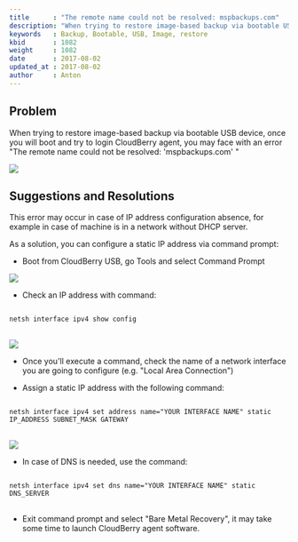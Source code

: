 ```yaml
---
title      : "The remote name could not be resolved: mspbackups.com"
description: "When trying to restore image-based backup via bootable USB device, you may face with an error The remote name could not be resolved: mspbackups.com "
keywords   : Backup, Bootable, USB, Image, restore
kbid       : 1082
weight     : 1082
date       : 2017-08-02
updated_at : 2017-08-02
author     : Anton
---
```


## Problem

When trying to restore image-based backup via bootable USB device, once you will boot and try to login CloudBerry agent, you may face with an error "The remote name could not be resolved: 'mspbackups.com' "

![](/images/kb1082/1082_1.png)

## Suggestions and Resolutions

This error may occur in case of IP address configuration absence, for example in case of machine is in a network without DHCP server.

As a solution, you can configure a static IP address via command prompt:

* Boot from CloudBerry USB, go Tools and select Command Prompt

![](/images/kb1082/1082_2.png)

* Check an IP address with command:

<pre class="language-powershell command-line" data-prompt="C:\" data-output="2-3">
<code>
netsh interface ipv4 show config
</code>
</pre>

![](/images/kb1082/1082_3.png)

* Once you'll execute a command, check the name of a network interface you are going to configure (e.g. "Local Area Connection")

* Assign a static IP address with the following command:

<pre class="language-powershell command-line" data-prompt="C:\" data-output="2-3">
<code>
netsh interface ipv4 set address name="YOUR INTERFACE NAME" static IP_ADDRESS SUBNET_MASK GATEWAY
</code>
</pre>

![](/images/kb1082/1082_4.png)

* In case of DNS is needed, use the command:

<pre class="language-powershell command-line" data-prompt="C:\" data-output="2-3">
<code>
netsh interface ipv4 set dns name="YOUR INTERFACE NAME" static DNS_SERVER
</code>
</pre>

* Exit command prompt and select "Bare Metal Recovery", it may take some time to launch CloudBerry agent software.
